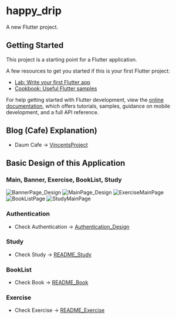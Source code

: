 # happy_drip

A new Flutter project.

## Getting Started

This project is a starting point for a Flutter application.

A few resources to get you started if this is your first Flutter project:

- [Lab: Write your first Flutter app](https://docs.flutter.dev/get-started/codelab)
- [Cookbook: Useful Flutter samples](https://docs.flutter.dev/cookbook)

For help getting started with Flutter development, view the
[online documentation](https://docs.flutter.dev/), which offers tutorials,
samples, guidance on mobile development, and a full API reference.

## Blog (Cafe) Explanation)
- Daum Cafe -> [VincentsProject](https://cafe.daum.net/vincentarnold/siqS/25)

## Basic Design of this Application

### Main, Banner, Exercise, BookList, Study
![BannerPage_Design](https://user-images.githubusercontent.com/48337874/188268662-1daf1dc7-3b0b-41a1-ae9f-f03d4e452952.png)
![MainPage_Design](https://user-images.githubusercontent.com/48337874/188549366-654c7188-e088-4a07-bfbc-a7a8d664cbb8.png)
![ExerciseMainPage](https://user-images.githubusercontent.com/48337874/188364966-d5785afd-5c9e-4fd2-9869-ae7b63fdf890.png)
![BookListPage](https://user-images.githubusercontent.com/48337874/188531669-2fd43036-8968-4ed3-94c1-b9be9bc9ab86.png)
![StudyMainPage](https://user-images.githubusercontent.com/48337874/188549333-1bb2207c-0991-4b0b-91bb-714a681a6106.png)

### Authentication
- Check Authentication -> [Authentication_Design](https://github.com/GeonwooVincentKim/Happy_Drip/blob/master/README_Authentication.md)

### Study
- Check Study -> [README_Study](https://github.com/GeonwooVincentKim/Happy_Drip/blob/master/README_Study.md)

### BookList
- Check Book -> [README_Book](https://github.com/GeonwooVincentKim/Happy_Drip/blob/master/README_Book.md)

### Exercise
- Check Exercise -> [README_Exercise](https://github.com/GeonwooVincentKim/Happy_Drip/blob/master/README_Exercise.md)

